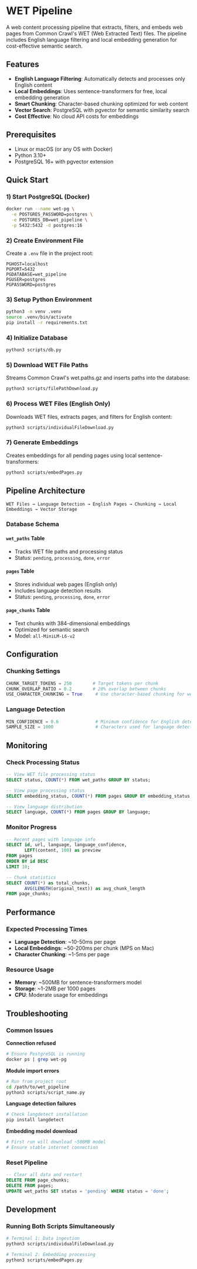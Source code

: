 # WET Pipeline

A web content processing pipeline that extracts, filters, and embeds web pages from Common Crawl's WET (Web Extracted Text) files. The pipeline includes English language filtering and local embedding generation for cost-effective semantic search.

## Features

- **English Language Filtering**: Automatically detects and processes only English content
- **Local Embeddings**: Uses sentence-transformers for free, local embedding generation
- **Smart Chunking**: Character-based chunking optimized for web content
- **Vector Search**: PostgreSQL with pgvector for semantic similarity search
- **Cost Effective**: No cloud API costs for embeddings

## Prerequisites

- Linux or macOS (or any OS with Docker)
- Python 3.10+
- PostgreSQL 16+ with pgvector extension

## Quick Start

### 1) Start PostgreSQL (Docker)
```bash
docker run --name wet-pg \
  -e POSTGRES_PASSWORD=postgres \
  -e POSTGRES_DB=wet_pipeline \
  -p 5432:5432 -d postgres:16
```

### 2) Create Environment File
Create a `.env` file in the project root:
```env
PGHOST=localhost
PGPORT=5432
PGDATABASE=wet_pipeline
PGUSER=postgres
PGPASSWORD=postgres
```

### 3) Setup Python Environment
```bash
python3 -m venv .venv
source .venv/bin/activate
pip install -r requirements.txt
```

### 4) Initialize Database
```bash
python3 scripts/db.py
```

### 5) Download WET File Paths
Streams Common Crawl's wet.paths.gz and inserts paths into the database:
```bash
python3 scripts/filePathDownload.py
```

### 6) Process WET Files (English Only)
Downloads WET files, extracts pages, and filters for English content:
```bash
python3 scripts/individualFileDownload.py
```

### 7) Generate Embeddings
Creates embeddings for all pending pages using local sentence-transformers:
```bash
python3 scripts/embedPages.py
```

## Pipeline Architecture

```
WET Files → Language Detection → English Pages → Chunking → Local Embeddings → Vector Storage
```

### Database Schema

#### `wet_paths` Table
- Tracks WET file paths and processing status
- Status: `pending`, `processing`, `done`, `error`

#### `pages` Table
- Stores individual web pages (English only)
- Includes language detection results
- Status: `pending`, `processing`, `done`, `error`

#### `page_chunks` Table
- Text chunks with 384-dimensional embeddings
- Optimized for semantic search
- Model: `all-MiniLM-L6-v2`

## Configuration

### Chunking Settings
```python
CHUNK_TARGET_TOKENS = 250        # Target tokens per chunk
CHUNK_OVERLAP_RATIO = 0.2        # 20% overlap between chunks
USE_CHARACTER_CHUNKING = True     # Use character-based chunking for web content
```

### Language Detection
```python
MIN_CONFIDENCE = 0.6              # Minimum confidence for English detection
SAMPLE_SIZE = 1000                # Characters used for language detection
```

## Monitoring

### Check Processing Status
```sql
-- View WET file processing status
SELECT status, COUNT(*) FROM wet_paths GROUP BY status;

-- View page processing status
SELECT embedding_status, COUNT(*) FROM pages GROUP BY embedding_status;

-- View language distribution
SELECT language, COUNT(*) FROM pages GROUP BY language;
```

### Monitor Progress
```sql
-- Recent pages with language info
SELECT id, url, language, language_confidence, 
       LEFT(content, 100) as preview
FROM pages 
ORDER BY id DESC 
LIMIT 10;

-- Chunk statistics
SELECT COUNT(*) as total_chunks, 
       AVG(LENGTH(original_text)) as avg_chunk_length
FROM page_chunks;
```

## Performance

### Expected Processing Times
- **Language Detection**: ~10-50ms per page
- **Local Embeddings**: ~50-200ms per chunk (MPS on Mac)
- **Character Chunking**: ~1-5ms per page

### Resource Usage
- **Memory**: ~500MB for sentence-transformers model
- **Storage**: ~1-2MB per 1000 pages
- **CPU**: Moderate usage for embeddings

## Troubleshooting

### Common Issues

**Connection refused**
```bash
# Ensure PostgreSQL is running
docker ps | grep wet-pg
```

**Module import errors**
```bash
# Run from project root
cd /path/to/wet_pipeline
python3 scripts/script_name.py
```

**Language detection failures**
```bash
# Check langdetect installation
pip install langdetect
```

**Embedding model download**
```bash
# First run will download ~500MB model
# Ensure stable internet connection
```

### Reset Pipeline
```sql
-- Clear all data and restart
DELETE FROM page_chunks;
DELETE FROM pages;
UPDATE wet_paths SET status = 'pending' WHERE status = 'done';
```

## Development

### Running Both Scripts Simultaneously
```bash
# Terminal 1: Data ingestion
python3 scripts/individualFileDownload.py

# Terminal 2: Embedding processing
python3 scripts/embedPages.py
```





